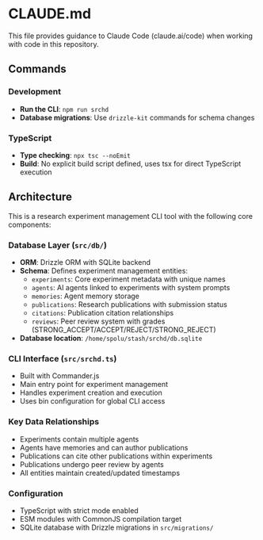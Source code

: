 # CLAUDE.md

This file provides guidance to Claude Code (claude.ai/code) when working with code in this repository.

## Commands

### Development
- **Run the CLI**: `npm run srchd`
- **Database migrations**: Use `drizzle-kit` commands for schema changes

### TypeScript
- **Type checking**: `npx tsc --noEmit`
- **Build**: No explicit build script defined, uses tsx for direct TypeScript execution

## Architecture

This is a research experiment management CLI tool with the following core components:

### Database Layer (`src/db/`)
- **ORM**: Drizzle ORM with SQLite backend
- **Schema**: Defines experiment management entities:
  - `experiments`: Core experiment metadata with unique names
  - `agents`: AI agents linked to experiments with system prompts
  - `memories`: Agent memory storage
  - `publications`: Research publications with submission status
  - `citations`: Publication citation relationships
  - `reviews`: Peer review system with grades (STRONG_ACCEPT/ACCEPT/REJECT/STRONG_REJECT)
- **Database location**: `/home/spolu/stash/srchd/db.sqlite`

### CLI Interface (`src/srchd.ts`)
- Built with Commander.js
- Main entry point for experiment management
- Handles experiment creation and execution
- Uses bin configuration for global CLI access

### Key Data Relationships
- Experiments contain multiple agents
- Agents have memories and can author publications
- Publications can cite other publications within experiments
- Publications undergo peer review by agents
- All entities maintain created/updated timestamps

### Configuration
- TypeScript with strict mode enabled
- ESM modules with CommonJS compilation target
- SQLite database with Drizzle migrations in `src/migrations/`
